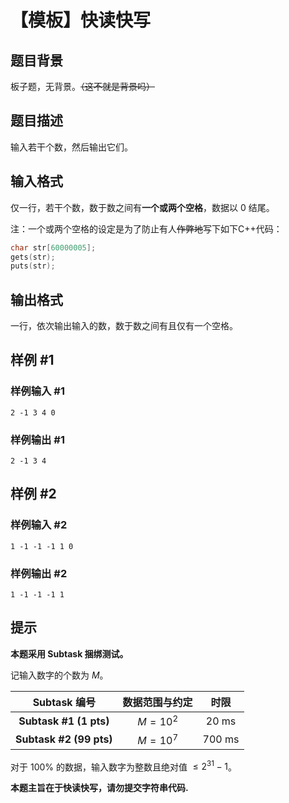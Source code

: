 # 【模板】快读快写

## 题目背景

板子题，无背景。~~（这不就是背景吗）~~

## 题目描述

输入若干个数，然后输出它们。

## 输入格式

仅一行，若干个数，数于数之间有**一个或两个空格**，数据以 $0$ 结尾。

注：一个或两个空格的设定是为了防止有人~~作弊地~~写下如下C++代码：

```cpp
char str[60000005];
gets(str);
puts(str);
```

## 输出格式

一行，依次输出输入的数，数于数之间有且仅有一个空格。

## 样例 #1

### 样例输入 #1

```
2 -1 3 4 0
```

### 样例输出 #1

```
2 -1 3 4
```

## 样例 #2

### 样例输入 #2

```
1 -1 -1 -1 1 0
```

### 样例输出 #2

```
1 -1 -1 -1 1
```

## 提示

**本题采用 Subtask 捆绑测试。**

记输入数字的个数为 $M$。

| Subtask 编号 | 数据范围与约定 | 时限 |
| :----------: | :----------: | :----------: |
| **Subtask #1 ($\text{1 pts}$)** | $M=10^2$ |$\text{20 ms}$|
| **Subtask #2 ($\text{99 pts}$)** | $M=10^{7}$ |$\text{700 ms}$|

对于 $100\%$ 的数据，输入数字为整数且绝对值 $\le 2^{31}-1$。

**本题主旨在于快读快写，请勿提交字符串代码.**